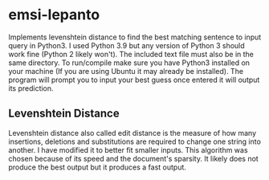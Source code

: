 # emsi-lepanto 
Implements levenshtein distance to find the best matching sentence to input query in Python3. I used Python 3.9 but any version of Python 3 should work fine (Python 2 likely won't). The included text file must also be in the same directory. To run/compile make sure you have Python3 installed on your machine (If you are using Ubuntu it may already be installed). The program will prompt you to input your best guess once entered it will output its prediction.


## Levenshtein Distance

Levenshtein distance also called edit distance is the measure of how many insertions, deletions and substitutions are required to change one string into another. I have modified it to better fit smaller inputs. This algorithm was chosen because of its speed and the document's sparsity. It likely does not produce the best output but it produces a fast output.
